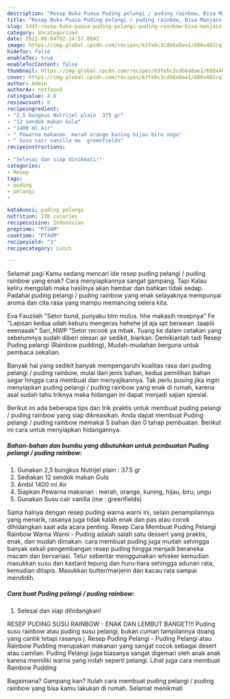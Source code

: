 ```yaml
---
description: "Resep Buka Puasa Puding pelangi / puding rainbow, Bisa Manjain Lidah"
title: "Resep Buka Puasa Puding pelangi / puding rainbow, Bisa Manjain Lidah"
slug: 1445-resep-buka-puasa-puding-pelangi-puding-rainbow-bisa-manjain-lidah
category: Uncategorized
date: 2022-08-04T02:14:57.884Z
image: https://img-global.cpcdn.com/recipes/63febc3cdb6a8ae1/680x482cq70/puding-pelangi-puding-rainbow-foto-resep-utama.jpg
hideToc: false
enableToc: true
enableTocContent: false
thumbnail: https://img-global.cpcdn.com/recipes/63febc3cdb6a8ae1/680x482cq70/puding-pelangi-puding-rainbow-foto-resep-utama.jpg
cover: https://img-global.cpcdn.com/recipes/63febc3cdb6a8ae1/680x482cq70/puding-pelangi-puding-rainbow-foto-resep-utama.jpg
author: Admin
authorAv: notfound
ratingvalue: 4.8
reviewcount: 9
recipeingredient:
- "2,5 bungkus Nutrijel plain  375 gr"
- "12 sendok makan Gula"
- "1400 ml Air"
- " Pewarna makanan  merah orange kuning hijau biru ungu"
- " Susu cair vanilla me  greenfields"
recipeinstructions:

- "Selesai dan siap dinikmati!"
categories:
- Resep
tags:
- puding
- pelangi
- 

katakunci: puding pelangi  
nutrition: 238 calories
recipecuisine: Indonesian
preptime: "PT26M"
cooktime: "PT44M"
recipeyield: "3"
recipecategory: Lunch

---
```



Selamat pagi Kamu sedang mencari ide resep puding pelangi / puding rainbow yang enak? Cara menyiapkannya sangat gampang. Tapi Kalau keliru mengolah maka hasilnya akan hambar dan bahkan tidak sedap. Padahal puding pelangi / puding rainbow yang enak selayaknya mempunyai aroma dan cita rasa yang mampu memancing selera kita.


Eva Fauziiah &#34;Setor bund, punyaku blm mulus. hhe makasih resepnya&#34; Fe &#34;Lapisan kedua udah keburu mengeras hehehe jd aja spt berawan .taapiii eeenaaak&#34; Sari_NWP &#34;Setor recook ya mbak. Tuang ke dalam cetakan yang sebelumnya sudah diberi olesan air sedikit, biarkan. Demikianlah tadi Resep Puding pelangi (Rainbow pudding), Mudah-mudahan berguna untuk pembaca sekalian.

Banyak hal yang sedikit banyak mempengaruhi kualitas rasa dari puding pelangi / puding rainbow, mulai dari jenis bahan, kedua pemilihan bahan segar hingga cara membuat dan menyajikannya. Tak perlu pusing jika ingin menyiapkan puding pelangi / puding rainbow yang enak di rumah, karena asal sudah tahu triknya maka hidangan ini dapat menjadi sajian spesial.


Berikut ini ada beberapa tips dan trik praktis untuk membuat puding pelangi / puding rainbow yang siap dikreasikan. Anda dapat membuat Puding pelangi / puding rainbow memakai 5 bahan dan 0 tahap pembuatan. Berikut ini cara untuk menyiapkan hidangannya.

<!--inarticleads1-->

##### Bahan-bahan dan bumbu yang dibutuhkan untuk pembuatan Puding pelangi / puding rainbow:

1. Gunakan 2,5 bungkus Nutrijel plain : 37.5 gr
1. Sediakan 12 sendok makan Gula
1. Ambil 1400 ml Air
1. Siapkan  Pewarna makanan : merah, orange, kuning, hijau, biru, ungu
1. Gunakan  Susu cair vanilla (me : greenfields)


Sama halnya dengan resep puding warna warni ini, selain penampilannya yang menarik, rasanya juga tidak kalah enak dan pas atau cocok dihidangkan saat ada acara penting. Resep Cara Membuat Puding Pelangi Rainbow Warna Warni - Puding adalah salah satu dessert yang praktis, enak, dan mudah dimakan. cara membuat puding juga mudah sehingga banyak sekali pengembangan resep puding hingga menjadi beraneka macam dan bervariasi. Telur sebentar menggunakan whisker kemudian masukkan susu dan kastard tepung dan huru-hara sehingga adunan rata, kemudian ditapis. Masukkan butter/marjerin dan kacau rata sampai mendidih. 

<!--inarticleads2-->

##### Cara buat Puding pelangi / puding rainbow:


1. Selesai dan siap dihidangkan!

RESEP PUDING SUSU RAINBOW - ENAK DAN LEMBUT BANGET!!! Puding susu rainbow atau puding susu pelangi, bukan cuman tampilannya doang yang cantik tetapi rasanya j. Resep Puding Pelangi - Puding Pelangi atau Rainbow Pudding merupakan makanan yang sangat cocok sebagai desert atau camilan. Puding Pelangi juga biasanya sangat digemari oleh anak anak karena memiliki warna yang indah seperti pelangi. Lihat juga cara membuat Rainbow Pudding 

Bagaimana? Gampang kan? Itulah cara membuat puding pelangi / puding rainbow yang bisa kamu lakukan di rumah. Selamat menikmati
